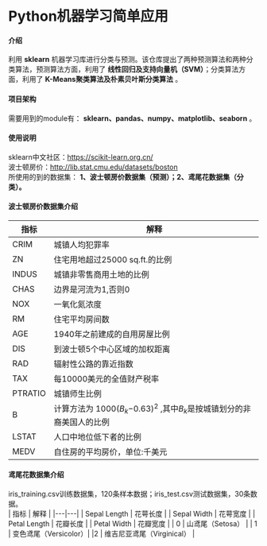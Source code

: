 # Python机器学习简单应用

#### 介绍
利用 **sklearn** 机器学习库进行分类与预测。该仓库提出了两种预测算法和两种分类算法，预测算法方面，利用了 **线性回归及支持向量机（SVM）**；分类算法方面，利用了 **K-Means聚类算法及朴素贝叶斯分类算法** 。

#### 项目架构
需要用到的module有： **sklearn、pandas、numpy、matplotlib、seaborn** 。  

#### 使用说明
sklearn中文社区：https://scikit-learn.org.cn/  
波士顿房价：http://lib.stat.cmu.edu/datasets/boston  
所使用的到的数据集： **1、波士顿房价数据集（预测）；2、鸢尾花数据集（分类）。** 

#### 波士顿房价数据集介绍  
| 指标  | 解释  |
|---|---|
| CRIM  |  城镇人均犯罪率 |
| ZN  |  住宅用地超过25000 sq.ft.的比例   |
| INDUS  | 城镇非零售商用土地的比例  |
|  CHAS | 边界是河流为1,否则0    |
| NOX  | 一氧化氮浓度    |
| RM  | 住宅平均房间数    |
| AGE  | 1940年之前建成的自用房屋比例    |
|  DIS | 到波士顿5个中心区域的加权距离   |
|  RAD |  辐射性公路的靠近指数 |
|  TAX | 每10000美元的全值财产税率    |
|  PTRATIO |  城镇师生比例   |
|  B |  计算方法为 1000($B_k$−0.63)$^2$ ,其中$B_k$是按城镇划分的非裔美国人的比例  |
|  LSTAT | 人口中地位低下者的比例    |
|  MEDV | 自住房的平均房价，单位:千美元   |

#### 鸢尾花数据集介绍  
iris_training.csv训练数据集，120条样本数据；iris_test.csv测试数据集，30条数据。  
| 指标  | 解释  |
|---|---|
| Sepal Length  |  花萼长度 |
| Sepal Width |  花萼宽度  |
| Petal Length | 花瓣长度  |
|  Petal Width | 花瓣宽度    |
| 0  | 山鸢尾（Setosa）    |
| 1  | 变色鸢尾（Versicolor）|
|2 | 维吉尼亚鸢尾（Virginical）    |





